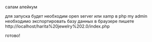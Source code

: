 салам алейкум 

для запуска будет необходим 
open server или xamp
в php my admin необходимо экспортировать базу данных 
в браузере пишете http://localhost/harita%20jewelry%202.0/index.php

готово!

